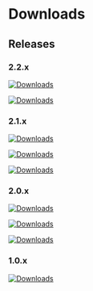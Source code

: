 # Downloads

## Releases

### 2.2.x

[![Downloads](https://img.shields.io/github/downloads/52North/sensorweb-server-sta/v2.2.1/total)](https://github.com/52North/sensorweb-server-sta/releases/tag/v2.2.1)

[![Downloads](https://img.shields.io/github/downloads/52North/sensorweb-server-sta/v2.2.0/total)](https://github.com/52North/sensorweb-server-sta/releases/tag/v2.2.0)

### 2.1.x

[![Downloads](https://img.shields.io/github/downloads/52North/sensorweb-server-sta/v2.1.2/total)](https://github.com/52North/sensorweb-server-sta/releases/tag/v2.1.2)

[![Downloads](https://img.shields.io/github/downloads/52North/sensorweb-server-sta/v2.1.1/total)](https://github.com/52North/sensorweb-server-sta/releases/tag/v2.1.1)

[![Downloads](https://img.shields.io/github/downloads/52North/sensorweb-server-sta/v2.1.0/total)](https://github.com/52North/sensorweb-server-sta/releases/tag/v2.1.0)

### 2.0.x

[![Downloads](https://img.shields.io/github/downloads/52North/sensorweb-server-sta/v2.0.2/total)](https://github.com/52North/sensorweb-server-sta/releases/tag/v2.0.2)

[![Downloads](https://img.shields.io/github/downloads/52North/sensorweb-server-sta/v2.0.1/total)](https://github.com/52North/sensorweb-server-sta/releases/tag/v2.0.1)

[![Downloads](https://img.shields.io/github/downloads/52North/sensorweb-server-sta/v2.0.0/total)](https://github.com/52North/sensorweb-server-sta/releases/tag/v2.0.0)

### 1.0.x

[![Downloads](https://img.shields.io/github/downloads/52North/sensorweb-server-sta/v1.0.0/total)](https://github.com/52North/sensorweb-server-sta/releases/tag/v1.0.0)


